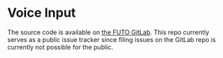 # Voice Input

The source code is available on [the FUTO GitLab](https://gitlab.futo.org/alex/voiceinput). This repo currently serves as a public issue tracker since filing issues on the GitLab repo is currently not possible for the public.
